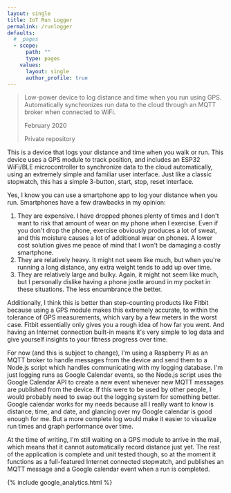 ```yaml
---
layout: single
title: IoT Run Logger
permalink: /runlogger
defaults:
  # _pages
  - scope:
      path: ""
      type: pages
    values:
      layout: single
      author_profile: true
---
```


> Low-power device to log distance and time when you run using GPS. Automatically synchronizes run data to the cloud through an MQTT broker when connected to WiFi.
>
> February 2020
>
> Private repository

This is a device that logs your distance and time when you walk or run. This device uses a GPS module to track position, and includes an ESP32 WiFi/BLE microcontroller to synchronize data to the cloud automatically, using an extremely simple and familiar user interface. Just like a classic stopwatch, this has a simple 3-button, start, stop, reset interface.

Yes, I know you can use a smartphone app to log your distance when you run. Smartphones have a few drawbacks in my opinion:
1. They are expensive. I have dropped phones plenty of times and I don't want to risk that amount of wear on my phone when I exercise. Even if you don't drop the phone, exercise obviously produces a lot of sweat, and this moisture causes a lot of additional wear on phones. A lower cost solution gives me peace of mind that I won't be damaging a costly smartphone.
2. They are relatively heavy. It might not seem like much, but when you're running a long distance, any extra weight tends to add up over time.
3. They are relatively large and bulky. Again, it might not seem like much, but I personally dislike having a phone jostle around in my pocket in these situations. The less encumbrance the better.

Additionally, I think this is better than step-counting products like Fitbit because using a GPS module makes this extremely accurate, to within the tolerance of GPS measurements, which vary by a few meters in the worst case. Fitbit essentially only gives you a rough idea of how far you went. And having an Internet connection built-in means it's very simple to log data and give yourself insights to your fitness progress over time.

For now (and this is subject to change), I'm using a Raspberry Pi as an MQTT broker to handle messages from the device and send them to a Node.js script which handles communicating with my logging database. I'm just logging runs as Google Calendar events, so the Node.js script uses the Google Calendar API to create a new event whenever new MQTT messages are published from the device. If this were to be used by other people, I would probably need to swap out the logging system for something better. Google calendar works for my needs because all I really want to know is distance, time, and date, and glancing over my Google calendar is good enough for me. But a more complete log would make it easier to visualize run times and graph performance over time.

At the time of writing, I'm still waiting on a GPS module to arrive in the mail, which means that it cannot automatically record distance just yet. The rest of the application is complete and unit tested though, so at the moment it functions as a full-featured Internet connected stopwatch, and publishes an MQTT message and a Google calendar event when a run is completed.

{% include google_analytics.html %}
